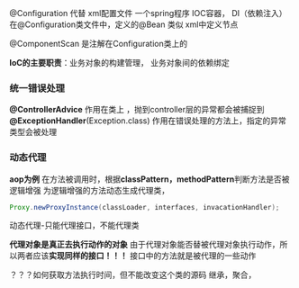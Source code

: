 @Configuration 代替 xml配置文件
一个spring程序 IOC容器， DI（依赖注入）
在@Configuration类文件中，定义的@Bean 类似 xml中定义<bean>节点

@ComponentScan 是注解在Configuration类上的



**IoC的主要职责**：业务对象的构建管理， 业务对象间的依赖绑定



### 统一错误处理
**@ControllerAdvice**  作用在类上 ，抛到controller层的异常都会被捕捉到
**@ExceptionHandler**(Exception.class) 作用在错误处理的方法上，指定的异常类型会被处理



### 动态代理
**aop为例**
在方法被调用时，根据**classPattern，methodPattern**判断方法是否被逻辑增强
为逻辑增强的方法动态生成代理类，

```java
Proxy.newProxyInstance(classLoader, interfaces, invacationHandler);
```
动态代理-只能代理接口，不能代理类

**代理对象是真正去执行动作的对象**
由于代理对象能否替被代理对象执行动作，所以两者应该**实现同样的接口！！！**
接口中的方法就是被代理的一些动作

？？？如何获取方法执行时间，但不能改变这个类的源码
继承，聚合，



